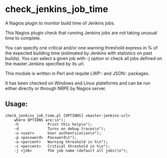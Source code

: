 check_jenkins_job_time
======================

A Nagios plugin to monitor build time of Jenkins jobs.

This Nagios plugin check that running Jenkins jobs are not taking unusual time to complete.

You can specify one critical and/or one warning threshold express in % of the expected
building time (estimated by Jenkins with statistics on past builds).
You can select a given job with -j <job-name> option or check all jobs defined on the master Jenkins
specified by its url.

This module is written in Perl and requite LWP:: and JSON:: packages.

It has been checked on Windows and Linux plateforms and can be run either directly or
through NRPE by Nagios server.

Usage:
------

    check_jenkins_job_time.pl [OPTIONS] <master-jenkins-url>
        where OPTIONS are:\n");
        -h             Print this help\n");
        -d             Turns on debug traces\n");
        -u <user>      User authentication\n");
        -p <password>  Password\n");
        -w <percent>   Warning threshold in %\n");
        -c <percent>   Critical threshold in %\n");
        -j <job>       The job name (default all jobs)\n");
